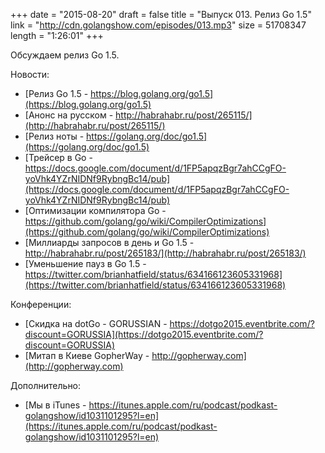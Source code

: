 +++
date = "2015-08-20"
draft = false
title = "Выпуск 013. Релиз Go 1.5"
link = "http://cdn.golangshow.com/episodes/013.mp3"
size = 51708347
length = "1:26:01"
+++

Обсуждаем релиз Go 1.5.


Новости:

* [Релиз Go 1.5 - https://blog.golang.org/go1.5](https://blog.golang.org/go1.5)
* [Анонс на русском - http://habrahabr.ru/post/265115/](http://habrahabr.ru/post/265115/)
* [Релиз ноты - https://golang.org/doc/go1.5](https://golang.org/doc/go1.5)
* [Трейсер в Go - https://docs.google.com/document/d/1FP5apqzBgr7ahCCgFO-yoVhk4YZrNIDNf9RybngBc14/pub](https://docs.google.com/document/d/1FP5apqzBgr7ahCCgFO-yoVhk4YZrNIDNf9RybngBc14/pub)
* [Оптимизации компилятора Go - https://github.com/golang/go/wiki/CompilerOptimizations](https://github.com/golang/go/wiki/CompilerOptimizations)
* [Миллиарды запросов в день и Go 1.5 - http://habrahabr.ru/post/265183/](http://habrahabr.ru/post/265183/)
* [Уменьшение пауз в Go 1.5 - https://twitter.com/brianhatfield/status/634166123605331968](https://twitter.com/brianhatfield/status/634166123605331968)

Конференции:

* [Скидка на dotGo - GORUSSIAN - https://dotgo2015.eventbrite.com/?discount=GORUSSIA](https://dotgo2015.eventbrite.com/?discount=GORUSSIA)
* [Митап в Киеве GopherWay - http://gopherway.com](http://gopherway.com)

Дополнительно:

* [Мы в iTunes - https://itunes.apple.com/ru/podcast/podkast-golangshow/id1031101295?l=en](https://itunes.apple.com/ru/podcast/podkast-golangshow/id1031101295?l=en)


